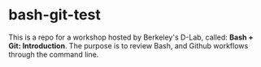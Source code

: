 # bash-git-test

This is a repo for a workshop hosted by Berkeley's D-Lab, called: **Bash + Git: Introduction**. The purpose is to review Bash, and Github workflows through the command line.

